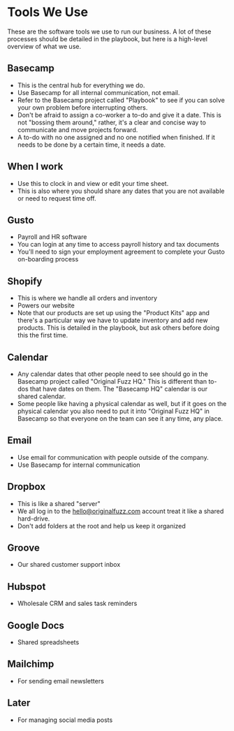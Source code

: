 # Tools We Use
These are the software tools we use to run our business. A lot of these processes should be detailed in the playbook, but here is a high-level overview of what we use.

## Basecamp
* This is the central hub for everything we do.
* Use Basecamp for all internal communication, not email.
* Refer to the Basecamp project called "Playbook" to see if you can solve your own problem before interrupting others.
* Don't be afraid to assign a co-worker a to-do and give it a date. This is not "bossing them around," rather, it's a clear and concise way to communicate and move projects forward.
* A to-do with no one assigned and no one notified when finished. If it needs to be done by a certain time, it needs a date.

## When I work
* Use this to clock in and view or edit your time sheet.
* This is also where you should share any dates that you are not available or need to request time off.

## Gusto
* Payroll and HR software
* You can login at any time to access payroll history and tax documents
* You'll need to sign your employment agreement to complete your Gusto on-boarding process

## Shopify
* This is where we handle all orders and inventory
* Powers our website
* Note that our products are set up using the "Product Kits" app and there's a particular way we have to update inventory and add new products. This is detailed in the playbook, but ask others before doing this the first time.

## Calendar
* Any calendar dates that other people need to see should go in the Basecamp project called "Original Fuzz HQ." This is different than to-dos that have dates on them. The "Basecamp HQ" calendar is our shared calendar.
* Some people like having a physical calendar as well, but if it goes on the physical calendar you also need to put it into "Original Fuzz HQ" in Basecamp so that everyone on the team can see it any time, any place.

## Email
* Use email for communication with people outside of the company.
* Use Basecamp for internal communication

## Dropbox
* This is like a shared "server"
* We all log in to the hello@originalfuzz.com account treat it like a shared hard-drive.
* Don't add folders at the root and help us keep it organized

## Groove
* Our shared customer support inbox

## Hubspot
* Wholesale CRM and sales task reminders

## Google Docs
* Shared spreadsheets

## Mailchimp
* For sending email newsletters

## Later
* For managing social media posts
